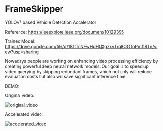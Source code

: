 # FrameSkipper
YOLOv7 based Vehicle Detection Accelerator

Reference: https://ieeexplore.ieee.org/document/10129395

Trained Model: https://drive.google.com/file/d/181tTcNFwHdHQXgzxvTrqBOGToPmf18Tn/view?usp=sharing

Nowadays people are working on enhancing video processing efficiency by creating powerful deep neural network models.
Our goal is to speed up video querying by skipping redundant frames, which not only will reduce evaluation costs but also will save significant inference time.


DEMO:

Original video:

![original_video](https://github.com/JackyTang0516/FrameSkipper/assets/111934442/9b001f40-3d82-4175-af40-cd895cc5e9e3)

Accelerated video:

![accelerated_video](https://github.com/JackyTang0516/FrameSkipper/assets/111934442/9d2ef4a8-2a47-4fdb-8f3b-fbe096bdbdab)




